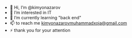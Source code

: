 - 👋 Hi, I’m @kimyonazarov
- 👀 I’m interested in IT
- 🌱 I’m currently learning "back end"
- 📫  to reach me kimyonazarovmuhammadxoja@gmail.com
- ⚡  thank you for your attention

<!---
kimyonazarov/kimyonazarov is a ✨ special ✨ repository because its `README.md` (this file) appears on your GitHub profile.
You can click the Preview link to take a look at your changes.
--->
